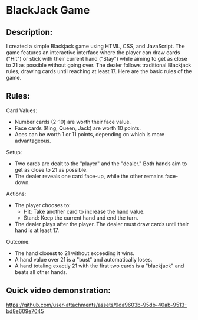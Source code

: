 # BlackJack Game

## Description:
I created a simple Blackjack game using HTML, CSS, and JavaScript. The game features an interactive interface where the player can draw cards ("Hit") or stick with their current hand ("Stay") while aiming to get as close to 21 as possible without going over. The dealer follows traditional Blackjack rules, drawing cards until reaching at least 17. Here are the basic rules of the game.

## Rules:
Card Values:
- Number cards (2-10) are worth their face value.
- Face cards (King, Queen, Jack) are worth 10 points.
- Aces can be worth 1 or 11 points, depending on which is more advantageous.

Setup:
- Two cards are dealt to the "player" and the "dealer." Both hands aim to get as close to 21 as possible.
- The dealer reveals one card face-up, while the other remains face-down.

Actions:
- The player chooses to:
  - Hit: Take another card to increase the hand value.
  - Stand: Keep the current hand and end the turn.
- The dealer plays after the player. The dealer must draw cards until their hand is at least 17.

Outcome:
- The hand closest to 21 without exceeding it wins.
- A hand value over 21 is a "bust" and automatically loses.
- A hand totaling exactly 21 with the first two cards is a "blackjack" and beats all other hands.


## Quick video demonstration:

https://github.com/user-attachments/assets/9da9603b-95db-40ab-9513-bd8e609e7045


